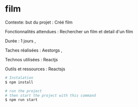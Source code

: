 # film


Contexte: but du projet : Créé film

Fonctionnalités attendues : Rechercher un film et detail d'un film 

Durée : 1 jours ,

Taches réalisées : Aestorgs ,

Technos utilisées : Reactjs

Outils et ressources : Reactsjs



```bash
# Instalation 
$ npm install 
```

```bash
# run the project
# then start the project with this command
$ npm run start

```
